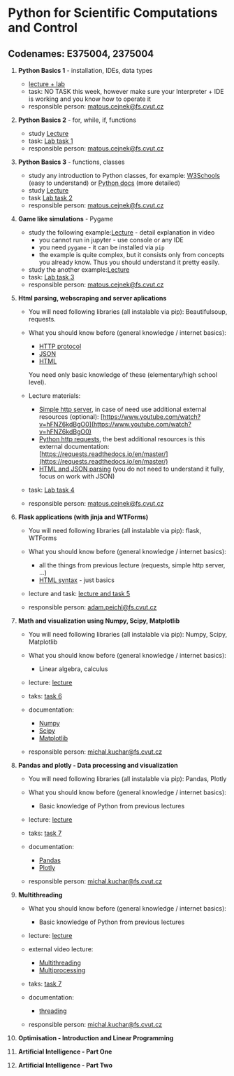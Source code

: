 # Python for Scientific Computations and Control 
## Codenames: E375004, 2375004

1. **Python Basics 1** - installation, IDEs, data types

   - [lecture + lab](courses/intro.md)
   - task: NO TASK this week, however make sure your Interpreter + IDE is working and you know how to operate it 
   - responsible person: matous.cejnek@fs.cvut.cz

1. **Python Basics 2** - for, while, if, functions

   - study [Lecture](courses/Basics-program_flow_and_functions.ipynb)
   - task: [Lab task 1](tasks/EN_Ceasar_cipher_encryption.ipynb)
   - responsible person: matous.cejnek@fs.cvut.cz

1. **Python Basics 3** - functions, classes

   - study any introduction to Python classes, for example: [W3Schools](https://www.w3schools.com/python/python_classes.asp) (easy to understand) or [Python docs](https://docs.python.org/3/tutorial/classes.html) (more detailed)
   - study [Lecture](courses/Basics-functions_and_classes.ipynb)
   - task [Lab task 2](tasks/EN_game_simulation-rock_scissors_paper.ipynb)
   - responsible person: matous.cejnek@fs.cvut.cz

1. **Game like simulations** - Pygame
    
   - study the following example:[Lecture](courses/langtons_ant.py) - detail explanation in video
        - you cannot run in jupyter - use console or any IDE
        - you need `pygame` - it can be installed via `pip`
        - the example is quite complex, but it consists only from concepts you already know. Thus you should understand it pretty easily.
   - study the another example:[Lecture](courses/pygame_bouncy_balls.py)
   - task: [Lab task 3](tasks/EN_poker_test.ipynb)
   - responsible person: matous.cejnek@fs.cvut.cz
  
1. **Html parsing, webscraping and server aplications**

   - You will need following libraries (all instalable via pip):
     Beautifulsoup, requests.

   - What you should know before (general knowledge / internet basics):
        - [HTTP protocol](https://en.wikipedia.org/wiki/Hypertext_Transfer_Protocol)        
        - [JSON](https://en.wikipedia.org/wiki/JSON)
        - [HTML](https://en.wikipedia.org/wiki/HTML)
   
     You need only basic knowledge of these (elementary/high school level).

   - Lecture materials:
        - [Simple http server](courses/http-simple_server.py),
          in case of need use additional external resources (optional):
          [https://www.youtube.com/watch?v=hFNZ6kdBgO0](https://www.youtube.com/watch?v=hFNZ6kdBgO0)
        - [Python http requests](courses/http-requests.ipynb),
          the best additional resources is this external documentation:
          [https://requests.readthedocs.io/en/master/](https://requests.readthedocs.io/en/master/)
        - [HTML and JSON parsing](courses/parsing-html_json.ipynb) (you do not need to understand it fully, focus on work with JSON)
   
   - task: [Lab task 4](tasks/EN_ISS_location_logger.ipynb)

   - responsible person: matous.cejnek@fs.cvut.cz

1. **Flask applications (with jinja and WTForms)**

   - You will need following libraries (all instalable via pip):
     flask, WTForms

   - What you should know before (general knowledge / internet basics):
        - all the things from previous lecture (requests, simple http server, ...)
        - [HTML syntax](https://www.w3schools.com/html/) - just basics
   
   - lecture and task: [lecture and task 5](courses/E375004/flask/flask.md)

   - responsible person: adam.peichl@fs.cvut.cz
  
1. **Math and visualization using Numpy, Scipy, Matplotlib**

   - You will need following libraries (all instalable via pip):
     Numpy, Scipy, Matplotlib

   - What you should know before (general knowledge / internet basics):
        - Linear algebra, calculus
   
   - lecture: [lecture](courses/numpy_matplotlib.ipynb)
   - taks: [task 6](tasks/EN_numpy_euler_state_space_comaprison.ipynb)
   
   - documentation: 
       - [Numpy](https://numpy.org/)
       - [Scipy](https://scipy.org/)
       - [Matplotlib](https://matplotlib.org/)

   - responsible person: michal.kuchar@fs.cvut.cz
   
1. **Pandas and plotly - Data processing and visualization**

   - You will need following libraries (all instalable via pip):
     Pandas, Plotly

   - What you should know before (general knowledge / internet basics):
        - Basic knowledge of Python from previous lectures
   
   - lecture: [lecture](courses/pandas.ipynb)
   - taks: [task 7](tasks/EN_pandas_covid.ipynb)
   
   - documentation: 
       - [Pandas](https://pandas.pydata.org/)
       - [Plotly](https://plotly.com/python/)

   - responsible person: michal.kuchar@fs.cvut.cz
   
1. **Multithreading**
   - What you should know before (general knowledge / internet basics):
        - Basic knowledge of Python from previous lectures
   
   - lecture: [lecture](courses/Multithreading.ipynb)
   - external video lecture: 
        - [Multithreading](https://youtu.be/IEEhzQoKtQU)  
        - [Multiprocessing](https://youtu.be/fKl2JW_qrso)
   - taks: [task 7](tasks/EN_threading.ipynb)
   
   - documentation: 
       - [threading](https://docs.python.org/3/library/threading.html)

   - responsible person: michal.kuchar@fs.cvut.cz

1. **Optimisation - Introduction and Linear Programming**

1. **Artificial Intelligence - Part One**

1. **Artificial Intelligence - Part Two**
